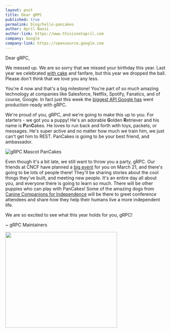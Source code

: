 ```yaml
---
layout: post
title: Dear gRPC
published: true
permalink: blog/hello-pancakes
author: April Nassi
author-link: https://www.thisisnotapril.com
company: Google
company-link: https://opensource.google.com
---
```


Dear gRPC,

We messed up. We are so sorry that we missed your birthday this year. Last year we celebrated [with cake](https://twitter.com/grpcio/status/968618209803931648) and fanfare, but this year we dropped the ball. Please don't think that we love you any less. 

You're 4 now and that's a big milestone! You're part of so much amazing technology at companies like Salesforce, Netflix, Spotify, Fanatics, and of course, Google. In fact just this week the [biggest API Google has](https://ads-developers.googleblog.com/2019/03/upgrade-to-new-google-ads-api-to-get.html) went production-ready with gRPC. 

We're proud of you, gRPC, and we're going to make this up to you. For starters - we got you a puppy! He's an adorable **G**olden **R**etriever and his name is **P**an**C**akes. He loves to run back and forth with toys, packets, or messages. He's super active and no matter how much we train him, we just can't get him to REST. PanCakes is going to be your best friend, and ambassador.

<img src="https://raw.githubusercontent.com/grpc/grpc-community/master/PanCakes/Pancakes_Birthday.png" alt="gRPC Mascot PanCakes" style="max-height: 101px">

Even though it's a bit late, we still want to throw you a party, gRPC. Our friends at CNCF have planned a [big event](https://events.linuxfoundation.org/events/grpconf-2019/) for you on March 21, and there's going to be lots of people there! They'll be sharing stories about the cool things they've built, and meeting new people. It's an entire day all about you, and everyone there is going to learn so much. There will be other puppies who can play with PanCakes! Some of the amazing dogs from [Canine Companions for Independence](http://www.cci.org/) will be there to greet conference attendees and share how they help their humans live a more independent life. 

We are so excited to see what this year holds for you, gRPC!

~ gRPC Maintainers

<img src="https://raw.githubusercontent.com/grpc/grpc-community/master/PanCakes/Pancakes_Birthday_4.png" width="350" height="300" align="middle">

